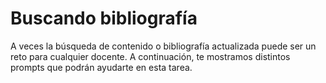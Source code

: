 # Buscando bibliografía
A veces la búsqueda de contenido o bibliografía actualizada puede ser un reto para cualquier docente. A continuación, te mostramos distintos prompts que podrán ayudarte en esta tarea.